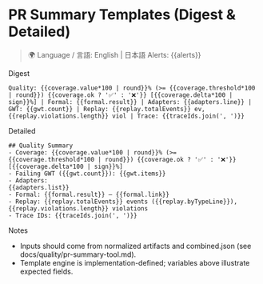 # PR Summary Templates (Digest & Detailed)

> 🌍 Language / 言語: English | 日本語
Alerts: {{alerts}}

Digest
```
Quality: {{coverage.value*100 | round}}% (>= {{coverage.threshold*100 | round}}) {{coverage.ok ? '✅' : '❌'}} [{{coverage.delta*100 | sign}}%] | Formal: {{formal.result}} | Adapters: {{adapters.line}} | GWT: {{gwt.count}} | Replay: {{replay.totalEvents}} ev, {{replay.violations.length}} viol | Trace: {{traceIds.join(', ')}}
```

Detailed
```
## Quality Summary
- Coverage: {{coverage.value*100 | round}}% (>= {{coverage.threshold*100 | round}}) {{coverage.ok ? '✅' : '❌'}}  [{{coverage.delta*100 | sign}}%]
- Failing GWT ({{gwt.count}}): {{gwt.items}}
- Adapters:
{{adapters.list}}
- Formal: {{formal.result}} — {{formal.link}}
- Replay: {{replay.totalEvents}} events ({{replay.byTypeLine}}), {{replay.violations.length}} violations
- Trace IDs: {{traceIds.join(', ')}}
```

Notes
- Inputs should come from normalized artifacts and combined.json (see docs/quality/pr-summary-tool.md).
- Template engine is implementation-defined; variables above illustrate expected fields.
